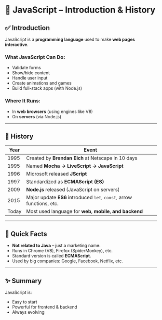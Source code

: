 # 📘 JavaScript – Introduction & History

## ✅ Introduction

JavaScript is a **programming language** used to make **web pages interactive**.

### What JavaScript Can Do:
- Validate forms
- Show/hide content
- Handle user input
- Create animations and games
- Build full-stack apps (with Node.js)

### Where It Runs:
- In **web browsers** (using engines like V8)
- On **servers** (via Node.js)

---

## 📜 History

| Year  | Event |
|-------|-------|
| 1995  | Created by **Brendan Eich** at Netscape in 10 days |
| 1995  | Named **Mocha → LiveScript → JavaScript** |
| 1996  | Microsoft released **JScript** |
| 1997  | Standardized as **ECMAScript (ES)** |
| 2009  | **Node.js** released (JavaScript on servers) |
| 2015  | Major update **ES6** introduced `let`, `const`, arrow functions, etc. |
| Today | Most used language for **web, mobile, and backend** |

---

## 🧠 Quick Facts

- **Not related to Java** – just a marketing name.
- Runs in Chrome (V8), Firefox (SpiderMonkey), etc.
- Standard version is called **ECMAScript**.
- Used by big companies: Google, Facebook, Netflix, etc.

---

## ✨ Summary

JavaScript is:
- Easy to start
- Powerful for frontend & backend
- Always evolving
